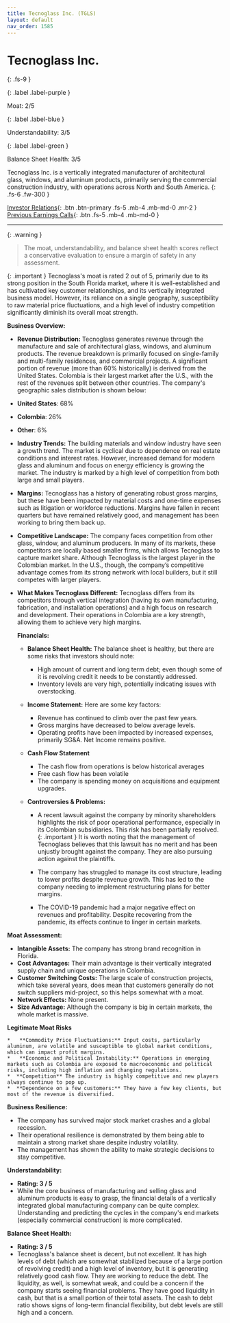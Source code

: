 ```yaml
---
title: Tecnoglass Inc. (TGLS)
layout: default
nav_order: 1585
---
```


# Tecnoglass Inc.
{: .fs-9 }

{: .label .label-purple }

Moat: 2/5

{: .label .label-blue }

Understandability: 3/5

{: .label .label-green }

Balance Sheet Health: 3/5

Tecnoglass Inc. is a vertically integrated manufacturer of architectural glass, windows, and aluminum products, primarily serving the commercial construction industry, with operations across North and South America.
{: .fs-6 .fw-300 }

[Investor Relations](https://www.google.com/search?q=TGLS+investor+relations){: .btn .btn-primary .fs-5 .mb-4 .mb-md-0 .mr-2 }
[Previous Earnings Calls](https://discountingcashflows.com/company/TGLS/transcripts/){: .btn .fs-5 .mb-4 .mb-md-0 }

---

{: .warning }
>The moat, understandability, and balance sheet health scores reflect a conservative evaluation to ensure a margin of safety in any assessment.



{: .important }
Tecnoglass's moat is rated 2 out of 5, primarily due to its strong position in the South Florida market, where it is well-established and has cultivated key customer relationships, and its vertically integrated business model.  However, its reliance on a single geography, susceptibility to raw material price fluctuations, and a high level of industry competition significantly diminish its overall moat strength.

**Business Overview:**

*   **Revenue Distribution:** Tecnoglass generates revenue through the manufacture and sale of architectural glass, windows, and aluminum products. The revenue breakdown is primarily focused on single-family and multi-family residences, and commercial projects.  A significant portion of revenue (more than 60% historically) is derived from the United States. Colombia is their largest market after the U.S., with the rest of the revenues split between other countries. The company's geographic sales distribution is shown below:
   *  **United States**: 68%
   *  **Colombia**: 26%
   *  **Other**: 6%

*  **Industry Trends:** The building materials and window industry have seen a growth trend. The market is cyclical due to dependence on real estate conditions and interest rates. However, increased demand for modern glass and aluminum and focus on energy efficiency is growing the market. The industry is marked by a high level of competition from both large and small players.
    
*   **Margins:** Tecnoglass has a history of generating robust gross margins, but these have been impacted by material costs and one-time expenses such as litigation or workforce reductions. Margins have fallen in recent quarters but have remained relatively good, and management has been working to bring them back up.
    
*   **Competitive Landscape:** The company faces competition from other glass, window, and aluminum producers. In many of its markets, these competitors are locally based smaller firms, which allows Tecnoglass to capture market share. Although Tecnoglass is the largest player in the Colombian market. In the U.S., though, the company’s competitive advantage comes from its strong network with local builders, but it still competes with larger players.
    
*  **What Makes Tecnoglass Different:** Tecnoglass differs from its competitors through vertical integration (having its own manufacturing, fabrication, and installation operations) and a high focus on research and development. Their operations in Colombia are a key strength, allowing them to achieve very high margins.

    **Financials:**

    *   **Balance Sheet Health:**  The balance sheet is healthy, but there are some risks that investors should note:

        *   High amount of current and long term debt; even though some of it is revolving credit it needs to be constantly addressed.
        *   Inventory levels are very high, potentially indicating issues with overstocking.

    * **Income Statement:**  Here are some key factors:

        *  Revenue has continued to climb over the past few years.
        *  Gross margins have decreased to below average levels.
        *  Operating profits have been impacted by increased expenses, primarily SG&A. Net Income remains positive.
    * **Cash Flow Statement**

         * The cash flow from operations is below historical averages
         * Free cash flow has been volatile
         * The company is spending money on acquisitions and equipment upgrades.

    *   **Controversies & Problems:**

        *   A recent lawsuit against the company by minority shareholders highlights the risk of poor operational performance, especially in its Colombian subsidiaries. This risk has been partially resolved.
{: .important }
It is worth noting that the management of Tecnoglass believes that this lawsuit has no merit and has been unjustly brought against the company. They are also pursuing action against the plaintiffs.
        *  The company has struggled to manage its cost structure, leading to lower profits despite revenue growth. This has led to the company needing to implement restructuring plans for better margins.

        *   The COVID-19 pandemic had a major negative effect on revenues and profitability. Despite recovering from the pandemic, its effects continue to linger in certain markets.

  
**Moat Assessment:**
*  **Intangible Assets:** The company has strong brand recognition in Florida.
*  **Cost Advantages:** Their main advantage is their vertically integrated supply chain and unique operations in Colombia.
*  **Customer Switching Costs:** The large scale of construction projects, which take several years, does mean that customers generally do not switch suppliers mid-project, so this helps somewhat with a moat.
*   **Network Effects:** None present.
*  **Size Advantage:** Although the company is big in certain markets, the whole market is massive.

  **Legitimate Moat Risks**

    *   **Commodity Price Fluctuations:** Input costs, particularly aluminum, are volatile and susceptible to global market conditions, which can impact profit margins.
    *   **Economic and Political Instability:** Operations in emerging markets such as Colombia are exposed to macroeconomic and political risks, including high inflation and changing regulations.
    *  **Competition** The industry is highly competitive and new players always continue to pop up.
    *  **Dependence on a few customers:** They have a few key clients, but most of the revenue is diversified.
  

**Business Resilience:**

*   The company has survived major stock market crashes and a global recession.
*  Their operational resilience is demonstrated by them being able to maintain a strong market share despite industry volatility.
*   The management has shown the ability to make strategic decisions to stay competitive.

**Understandability:**

*  **Rating: 3 / 5**
*   While the core business of manufacturing and selling glass and aluminum products is easy to grasp, the financial details of a vertically integrated global manufacturing company can be quite complex. Understanding and predicting the cycles in the company's end markets (especially commercial construction) is more complicated.

  **Balance Sheet Health:**
* **Rating: 3 / 5**
*   Tecnoglass's balance sheet is decent, but not excellent. It has high levels of debt (which are somewhat stabilized because of a large portion of revolving credit) and a high level of inventory, but it is generating relatively good cash flow. They are working to reduce the debt. The liquidity, as well, is somewhat weak, and could be a concern if the company starts seeing financial problems. They have good liquidity in cash, but that is a small portion of their total assets. The cash to debt ratio shows signs of long-term financial flexibility, but debt levels are still high and a concern.
